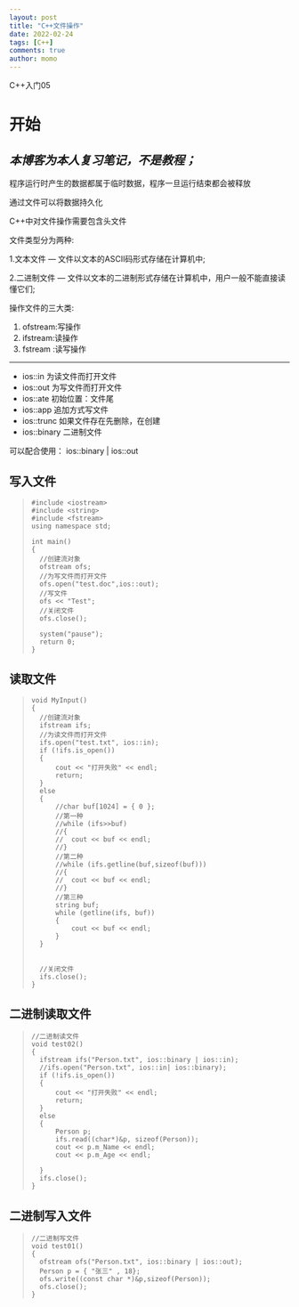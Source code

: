 ```yaml
---
layout: post
title: "C++文件操作"
date: 2022-02-24
tags: [C++]
comments: true
author: momo
---
```


C++入门05

<!-- more -->
# 开始 #

*本博客为本人复习笔记，不是教程；*
----------

程序运行时产生的数据都属于临时数据，程序一旦运行结束都会被释放

通过文件可以将数据持久化

C++中对文件操作需要包含头文件<fstream>

文件类型分为两种:

1.文本文件 ― 文件以文本的ASCII码形式存储在计算机中;

2.二进制文件 ― 文件以文本的二进制形式存储在计算机中，用户一般不能直接读懂它们;

操作文件的三大类:

1. ofstream:写操作
2. ifstream:读操作
3. fstream :读写操作


----------

- ios::in  		为读文件而打开文件
- ios::out		为写文件而打开文件
- ios::ate		初始位置：文件尾
- ios::app		追加方式写文件
- ios::trunc	如果文件存在先删除，在创建
- ios::binary	二进制文件

可以配合使用：
ios::binary | ios::out

## 写入文件 ##

>     #include <iostream>
>     #include <string>
>     #include <fstream>
>     using namespace std;
>     
>     int main()
>     {
>     	//创建流对象
>     	ofstream ofs;
>     	//为写文件而打开文件
>     	ofs.open("test.doc",ios::out);
>     	//写文件
>     	ofs << "Test";
>     	//关闭文件
>     	ofs.close();
>     
>     	system("pause");
>     	return 0;
>     }

## 读取文件 ##

>     void MyInput()
>     {
>     	//创建流对象
>     	ifstream ifs;
>     	//为读文件而打开文件
>     	ifs.open("test.txt", ios::in);
>     	if (!ifs.is_open()) 
>     	{
>     		cout << "打开失败" << endl;
>     		return;
>     	}
>     	else
>     	{
>     		//char buf[1024] = { 0 };
>     		//第一种
>     		//while (ifs>>buf)
>     		//{
>     		//	cout << buf << endl;
>     		//}
>     		//第二种
>     		//while (ifs.getline(buf,sizeof(buf)))
>     		//{
>     		//	cout << buf << endl;
>     		//}
>     		//第三种
>     		string buf;
>     		while (getline(ifs, buf))
>     		{
>     			cout << buf << endl;
>     		}
>     	}
>     
>     
>     	//关闭文件
>     	ifs.close();
>     }

## 二进制读取文件 ##
>     //二进制读文件
>     void test02() 
>     {
>     	ifstream ifs("Person.txt", ios::binary | ios::in);
>     	//ifs.open("Person.txt", ios::in| ios::binary);
>     	if (!ifs.is_open())
>     	{
>     		cout << "打开失败" << endl;
>     		return;
>     	}
>     	else 
>     	{
>     		Person p;
>     		ifs.read((char*)&p, sizeof(Person));
>     		cout << p.m_Name << endl;
>     		cout << p.m_Age << endl;
>     
>     	}
>     	ifs.close();
>     }

## 二进制写入文件 ##

>     //二进制写文件
>     void test01() 
>     {
>     	ofstream ofs("Person.txt", ios::binary | ios::out);
>     	Person p = { "张三" , 18};
>     	ofs.write((const char *)&p,sizeof(Person));
>     	ofs.close();
>     }